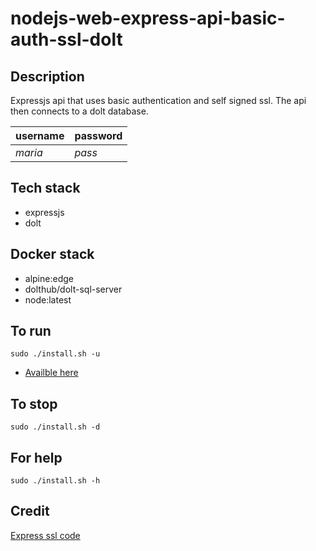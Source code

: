 # nodejs-web-express-api-basic-auth-ssl-dolt

## Description
Expressjs api that uses basic authentication
and self signed ssl. The api then connects to a dolt database.

| username | password |
| -------- | -------- |
| *maria* | *pass* |

## Tech stack
- expressjs
- dolt

## Docker stack
- alpine:edge
- dolthub/dolt-sql-server
- node:latest

## To run
`sudo ./install.sh -u`
- [Availble here](https://localhost/)

## To stop
`sudo ./install.sh -d`

## For help
`sudo ./install.sh -h`

## Credit
[Express ssl code](https://dev.to/omergulen/step-by-step-node-express-ssl-certificate-run-https-server-from-scratch-in-5-steps-5b87)